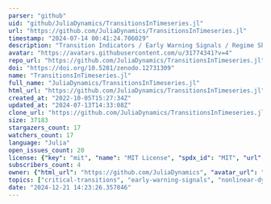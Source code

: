 ```yaml
---
parser: "github"
uid: "github/JuliaDynamics/TransitionsInTimeseries.jl"
url: "https://github.com/JuliaDynamics/TransitionsInTimeseries.jl"
timestamp: "2024-07-14 00:41:24.706029"
description: "Transition Indicators / Early Warning Signals / Regime Shifts / Change Point Detection"
avatar: "https://avatars.githubusercontent.com/u/31774341?v=4"
repo_url: "https://github.com/JuliaDynamics/TransitionsInTimeseries.jl"
doi: "https://doi.org/10.5281/zenodo.12731309"
name: "TransitionsInTimeseries.jl"
full_name: "JuliaDynamics/TransitionsInTimeseries.jl"
html_url: "https://github.com/JuliaDynamics/TransitionsInTimeseries.jl"
created_at: "2022-10-05T15:27:34Z"
updated_at: "2024-07-13T14:33:08Z"
clone_url: "https://github.com/JuliaDynamics/TransitionsInTimeseries.jl.git"
size: 37183
stargazers_count: 17
watchers_count: 17
language: "Julia"
open_issues_count: 20
license: {"key": "mit", "name": "MIT License", "spdx_id": "MIT", "url": "https://api.github.com/licenses/mit", "node_id": "MDc6TGljZW5zZTEz"}
subscribers_count: 4
owner: {"html_url": "https://github.com/JuliaDynamics", "avatar_url": "https://avatars.githubusercontent.com/u/31774341?v=4", "login": "JuliaDynamics", "type": "Organization"}
topics: ["critical-transitions", "early-warning-signals", "nonlinear-dynamics", "nonlinear-timeseries-analysis", "tipping-points", "hacktoberfest", "change-point-detection", "critical-slowing-down", "resilience-loss"]
date: "2024-12-21 14:23:26.357846"
---
```

